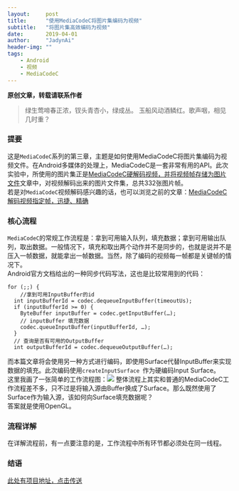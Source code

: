 ```yaml
---
layout:     post
title:      "使用MediaCodeC将图片集编码为视频"
subtitle:   "将图片集高效编码为视频"
date:       2019-04-01
author:     "JadynAi"
header-img: ""
tags:
    - Android
    - 视频
    - MediaCodeC
---
```


**原创文章，转载请联系作者**
>绿生莺啼春正浓，钗头青杏小，绿成丛。
>玉船风动酒鳞红。歌声咽，相见几时重？

### 提要
这是`MediaCodeC`系列的第三章，主题是如何使用MediaCodeC将图片集编码为视频文件。在Android多媒体的处理上，MediaCodeC是一套非常有用的API。此次实验中，所使用的图片集正是[MediaCodeC硬解码视频，并将视频帧存储为图片文件](https://ailoli.me/2019/01/25/MediaCodeC-Decode-1/)文章中，对视频解码出来的图片文件集，总共332张图片帧。<br>若是对`MediaCodeC`视频解码感兴趣的话，也可以浏览之前的文章：[MediaCodeC解码视频指定帧，迅捷、精确](https://ailoli.me/2019/02/09/MediaCodeC-frame/)

### 核心流程
`MediaCodeC`的常规工作流程是：拿到可用输入队列，填充数据；拿到可用输出队列，取出数据。一般情况下，填充和取出两个动作并不是同步的，也就是说并不是压入一帧数据，就能拿出一帧数据。当然，除了编码的视频每一帧都是关键帧的情况下。<br>
Android官方文档给出的一种同步代码写法，这也是比较常用到的代码：

```
for (;;) {
	//拿到可用InputBuffer的id
  int inputBufferId = codec.dequeueInputBuffer(timeoutUs);
  if (inputBufferId >= 0) {
    ByteBuffer inputBuffer = codec.getInputBuffer(…);
    // inputBuffer 填充数据
    codec.queueInputBuffer(inputBufferId, …);
  }
  // 查询是否有可用的OutputBuffer
  int outputBufferId = codec.dequeueOutputBuffer(…);
```
而本篇文章将会使用另一种方式进行编码，即使用Surface代替InputBuffer来实现数据的填充。此次编码使用`createInputSurface `作为硬编码Input Surface。<br>这里我画了一张简单的工作流程图：![](https://raw.githubusercontent.com/JadynAi/MediaLearn/master/pic/mediacodec_encoder.png)
整体流程上其实和普通的MediaCodeC工作流程差不多，只不过是将输入源由Buffer换成了Surface。那么既然使用了Surface作为输入源，该如何向Surface填充数据呢？<br>答案就是使用OpenGL。

### 流程详解
在详解流程前，有一点要注意的是，工作流程中所有环节都必须处在同一线程。



### 结语
[此处有项目地址，点击传送](https://github.com/JadynAi/MediaLearn/blob/master/mediakit/src/main/java/com/jadyn/mediakit/video/decode/VideoDecoder2.kt)



